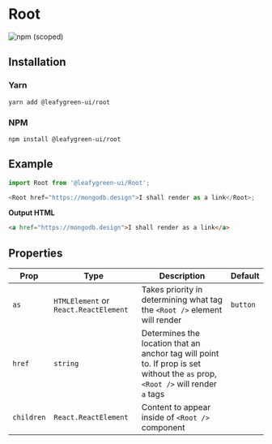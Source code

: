 # Root

![npm (scoped)](https://img.shields.io/npm/v/@leafygreen-ui/root.svg)

## Installation

### Yarn

```shell
yarn add @leafygreen-ui/root
```

### NPM

```shell
npm install @leafygreen-ui/root
```

## Example

```js
import Root from '@leafygreen-ui/Root';

<Root href="https://mongodb.design">I shall render as a link</Root>;
```

**Output HTML**

```html
<a href="https://mongodb.design">I shall render as a link</a>
```

## Properties

| Prop       | Type                                  | Description                                                                                                                     | Default  |
| ---------- | ------------------------------------- | ------------------------------------------------------------------------------------------------------------------------------- | -------- |
| `as`       | `HTMLElement` or `React.ReactElement` | Takes priority in determining what tag the `<Root />` element will render                                                       | `button` |
| `href`     | `string`                              | Determines the location that an anchor tag will point to. If prop is set without the `as` prop, `<Root />` will render `a` tags |          |
| `children` | `React.ReactElement`                  | Content to appear inside of `<Root />` component                                                                                |          |
